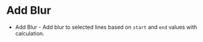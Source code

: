 # Add Blur

- Add Blur - Add blur to selected lines based on `start` and `end` values with calculation.